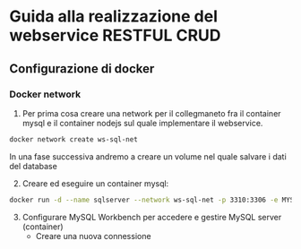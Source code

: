 # Guida alla realizzazione del webservice RESTFUL CRUD


## Configurazione di docker

### Docker network
1. Per prima cosa creare una network per il collegmaneto fra il container mysql e il container nodejs sul quale implementare il webservice.

```bash
docker network create ws-sql-net
```

In una fase successiva andremo a creare un volume nel quale salvare i dati del database

2. Creare ed eseguire un container mysql:

```bash
docker run -d --name sqlserver --network ws-sql-net -p 3310:3306 -e MYSQL_ROOT_PASSWORD=cisco mysql:latest
```

3. Configurare MySQL Workbench per accedere e gestire MySQL server (container)
    - Creare una nuova connessione